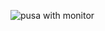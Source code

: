 




![pusa with monitor](https://github.com/user-attachments/assets/f8c3a288-f569-4339-9508-9f536c351f9a)


















  



